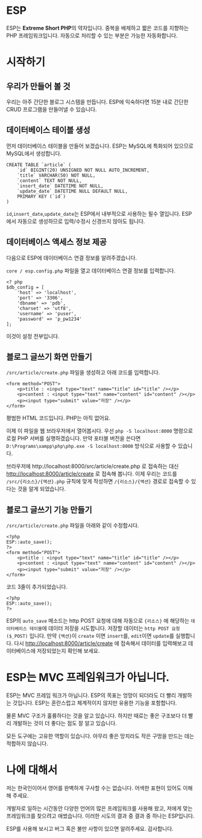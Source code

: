 # ESP
ESP는 **Extreme Short PHP**의 약자입니다.
중복을 배제하고 짧은 코드를 지향하는 PHP 프레임워크입니다.
자동으로 처리할 수 있는 부분은 가능한 자동화합니다.

# 시작하기
## 우리가 만들어 볼 것
우리는 아주 간단한 블로그 시스템을 만듭니다.
ESP에 익숙하다면 15분 내로 간단한 CRUD 프로그램을 만들어낼 수 있습니다.

## 데이터베이스 테이블 생성
먼저 데이터베이스 테이블을 만들어 보겠습니다.
ESP는 MySQL에 특화되어 있으므로 MySQL에서 생성합니다.
```
CREATE TABLE `article` (
	`id` BIGINT(20) UNSIGNED NOT NULL AUTO_INCREMENT,
	`title` VARCHAR(50) NOT NULL,
	`content` TEXT NOT NULL,
	`insert_date` DATETIME NOT NULL,
	`update_date` DATETIME NULL DEFAULT NULL,
	PRIMARY KEY (`id`)
)
```
`id`,`insert_date`,`update_date`는 ESP에서 내부적으로 사용하는 필수 열입니다.
ESP에서 자동으로 생성하므로 입력/수정시 신경쓰지 않아도 됩니다.


## 데이터베이스 액세스 정보 제공
다음으로 ESP에 데이터베이스 연결 정보를 알려주겠습니다.

`core / esp.config.php` 파일을 열고 데이터베이스 연결 정보를 입력합니다.
```
<? php
$db_config = [
    'host' => 'localhost',
    'port' => '3306',
    'dbname' => 'pdb',
    'charset' => 'utf8',
    'username' => 'puser',
    'password' => 'p_pw1234'
];
```

이것이 설정 전부입니다.

## 블로그 글쓰기 화면 만들기
`/src/article/create.php` 파일을 생성하고 아래 코드를 입력합니다.
```
<form method="POST">
    <p>title : <input type="text" name="title" id="title" /></p>
    <p>content : <input type="text" name="content" id="content" /></p>
    <p><input type="submit" value="저장" /></p>
</form>
```
평범한 HTML 코드입니다. PHP는 아직 없어요.

이제 이 파일을 웹 브라우저에서 열어봅시다.
우선 `php -S localhost:8000` 명령으로 로컬 PHP 서버를 실행하겠습니다. 만약 포터블 버전을 쓴다면 `D:\Programs\xampp\php\php.exe -S localhost:8000` 방식으로 사용할 수 있습니다.

브라우저에 http://localhost:8000/src/article/create.php 로 접속하는 대신 [http://localhost:8000/article/create](http://localhost:8000/article/create) 로 접속해 봅니다.
이제 우리는 코드를 `/src/{리소스}/{액션}.php` 규칙에 맞게 작성하면 `/{리소스}/{액션}` 경로로 접속할 수 있다는 것을 알게 되었습니다.

## 블로그 글쓰기 기능 만들기
`/src/article/create.php` 파일을 아래와 같이 수정합시다.
```
<?php
ESP::auto_save();
?>
<form method="POST">
    <p>title : <input type="text" name="title" id="title" /></p>
    <p>content : <input type="text" name="content" id="content" /></p>
    <p><input type="submit" value="저장" /></p>
</form>
```
코드 3줄이 추가되었습니다.
```
<?php
ESP::auto_save();
?>
```
ESP의 `auto_save` 메소드는 http POST 요청에 대해 자동으로 `{리소스}` 에 해당하는 `데이터베이스 테이블`에 데이터 저장을 시도합니다.
저장할 데이터는 `http POST 요청($_POST)` 입니다.
만약 `{액션}`이 `create` 이면 `insert`를, `edit`이면 `update`를 실행합니다.
다시 [http://localhost:8000/article/create](http://localhost:8000/article/create) 에 접속해서 데이터를 입력해보고 데이터베이스에 저장되었는지 확인해 보세요.



# ESP는 MVC 프레임워크가 아닙니다.
ESP는 MVC 프레임 워크가 아닙니다.
ESP의 목표는 엉망이 되더라도 더 빨리 개발하는 것입니다.
ESP는 혼란스럽고 체계적이지 않지만 유용한 기능을 포함합니다.

물론 MVC 구조가 훌륭하다는 것을 알고 있습니다.
하지만 때로는 좋은 구조보다 더 빨리 개발하는 것이 더 좋다는 점도 잘 알고 있습니다.

모든 도구에는 고유한 역할이 있습니다. 아무리 좋은 망치라도 작은 구멍을 만드는 데는 적합하지 않습니다.

# 나에 대해서
저는 한국인이어서 영어를 완벽하게 구사할 수는 없습니다. 어색한 표현이 있어도 이해해 주세요.

개발자로 일하는 시간동안 다양한 언어의 많은  프레임워크를 사용해 왔고, 저에게 맞는 프레임워크를 찾으려고 애썼습니다.
이러한 시도의 결과 중 결과 중 하나는 ESP입니다.

ESP를 사용해 보시고 버그 혹은 불만 사항이 있으면 알려주세요.
감사합니다.


